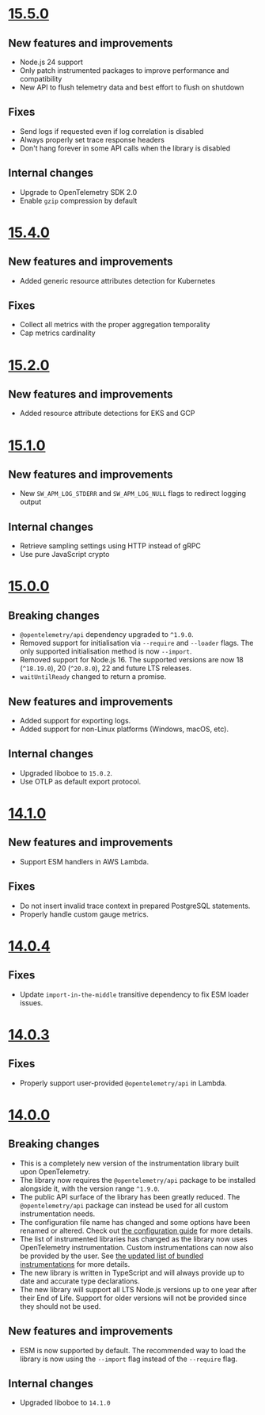 # [15.5.0](https://github.com/solarwinds/apm-js/releases/tag/v15.5.0)

## New features and improvements

- Node.js 24 support
- Only patch instrumented packages to improve performance and compatibility
- New API to flush telemetry data and best effort to flush on shutdown

## Fixes

- Send logs if requested even if log correlation is disabled
- Always properly set trace response headers
- Don't hang forever in some API calls when the library is disabled

## Internal changes

- Upgrade to OpenTelemetry SDK 2.0
- Enable `gzip` compression by default

# [15.4.0](https://github.com/solarwinds/apm-js/releases/tag/v15.4.0)

## New features and improvements

- Added generic resource attributes detection for Kubernetes

## Fixes

- Collect all metrics with the proper aggregation temporality
- Cap metrics cardinality

# [15.2.0](https://github.com/solarwinds/apm-js/releases/tag/v15.2.0)

## New features and improvements

- Added resource attribute detections for EKS and GCP

# [15.1.0](https://github.com/solarwinds/apm-js/releases/tag/v15.1.0)

## New features and improvements

- New `SW_APM_LOG_STDERR` and `SW_APM_LOG_NULL` flags to redirect logging output

## Internal changes

- Retrieve sampling settings using HTTP instead of gRPC
- Use pure JavaScript crypto

# [15.0.0](https://github.com/solarwinds/apm-js/releases/tag/v15.0.0)

## Breaking changes

- `@opentelemetry/api` dependency upgraded to `^1.9.0`.
- Removed support for initialisation via `--require` and `--loader` flags. The only supported initialisation method is now `--import`.
- Removed support for Node.js 16. The supported versions are now 18 (`^18.19.0`), 20 (`^20.8.0`), 22 and future LTS releases.
- `waitUntilReady` changed to return a promise.

## New features and improvements

- Added support for exporting logs.
- Added support for non-Linux platforms (Windows, macOS, etc).

## Internal changes

- Upgraded liboboe to `15.0.2`.
- Use OTLP as default export protocol.

# [14.1.0](https://github.com/solarwinds/apm-js/releases/tag/v14.1.0)

## New features and improvements

- Support ESM handlers in AWS Lambda.

## Fixes

- Do not insert invalid trace context in prepared PostgreSQL statements.
- Properly handle custom gauge metrics.

# [14.0.4](https://github.com/solarwinds/apm-js/releases/tag/v14.0.3)

## Fixes

- Update `import-in-the-middle` transitive dependency to fix ESM loader issues.

# [14.0.3](https://github.com/solarwinds/apm-js/releases/tag/v14.0.3)

## Fixes

- Properly support user-provided `@opentelemetry/api` in Lambda.

# [14.0.0](https://github.com/solarwinds/apm-js/releases/tag/v14.0.0)

## Breaking changes

- This is a completely new version of the instrumentation library built upon OpenTelemetry.
- The library now requires the `@opentelemetry/api` package to be installed alongside it, with the version range `^1.9.0`.
- The public API surface of the library has been greatly reduced. The `@opentelemetry/api` package can instead be used for all custom instrumentation needs.
- The configuration file name has changed and some options have been renamed or altered. Check out [the configuration guide](./CONFIGURATION.md) for more details.
- The list of instrumented libraries has changed as the library now uses OpenTelemetry instrumentation. Custom instrumentations can now also be provided by the user. See [the updated list of bundled instrumentations](../instrumentations/COMPATIBILITY.md) for more details.
- The new library is written in TypeScript and will always provide up to date and accurate type declarations.
- The new library will support all LTS Node.js versions up to one year after their End of Life. Support for older versions will not be provided since they should not be used.

## New features and improvements

- ESM is now supported by default. The recommended way to load the library is now using the `--import` flag instead of the `--require` flag.

## Internal changes

- Upgraded liboboe to `14.1.0`
